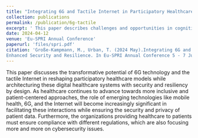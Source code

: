 ```yaml
---
title: "Integrating 6G and Tactile Internet in Participatory Healthcare: A Pathway to Enhanced Security and Resilience"
collection: publications
permalink: /publication/6g-tactile
excerpt: ' This paper describes challenges and opportunities in cognitive personal informatics'
date: 2024-04-12
venue: 'Eu-SPRI Annual Conference'
paperurl: 'files/spri.pdf'
citation: 'Große-Kampmann, M., Urban, T. (2024 May).Integrating 6G and Tactile Internet in Participatory Healthcare: A Pathway to
Enhanced Security and Resilience. In Eu-SPRI Annual Conference 5 - 7 June 2024 in Eindhoven, Netherlands'
---
```


This paper discusses the transformative potential of 6G technology and the tactile Internet in reshaping participatory healthcare models while architecturing these digital healthcare systems with security and resiliency by design. As healthcare continues to advance towards more inclusive and patient-centered approaches, the role of emerging technologies like mobile health, 6G, and the  Internet will become increasingly significant in facilitating these interactions while ensuring the security and privacy of patient data. Furthermore, the organizations providing healthcare to patients must ensure compliance with different regulations, which are also focusing more and more on cybersecurity issues.
